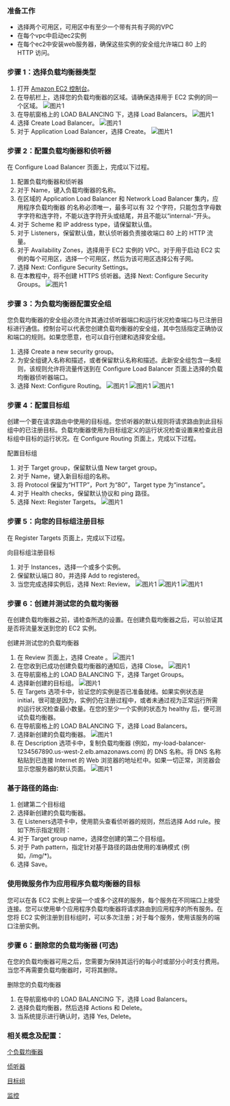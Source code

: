 ### 准备工作
- 选择两个可用区，可用区中有至少一个带有共有子网的VPC
- 在每个vpc中启动ec2实例
- 在每个ec2中安装web服务器，确保这些实例的安全组允许端口 80 上的 HTTP 访问。 
### 步骤 1：选择负载均衡器类型
1. 打开 [Amazon EC2 控制台](https://console.aws.amazon.com/ec2/)。
1. 在导航栏上，选择您的负载均衡器的区域。请确保选择用于 EC2 实例的同一个区域。
   ![图片1](https://s3.cn-northwest-1.amazonaws.com.cn/aws-quickstart/assets/ALB/ALB-1.png)
1. 在导航窗格上的 LOAD BALANCING 下，选择 Load Balancers。
   ![图片1](https://s3.cn-northwest-1.amazonaws.com.cn/aws-quickstart/assets/ALB/ALB-2.png)
1. 选择 Create Load Balancer。
   ![图片1](https://s3.cn-northwest-1.amazonaws.com.cn/aws-quickstart/assets/ALB/ALB-3.png)
1. 对于 Application Load Balancer，选择 Create。
   ![图片1](https://s3.cn-northwest-1.amazonaws.com.cn/aws-quickstart/assets/ALB/ALB-4.png)
### 步骤 2：配置负载均衡器和侦听器

在 Configure Load Balancer 页面上，完成以下过程。

1. 配置负载均衡器和侦听器
1. 对于 Name，键入负载均衡器的名称。
1. 在区域的 Application Load Balancer 和 Network Load Balancer 集内，应用程序负载均衡器 的名称必须唯一，最多可以有 32 个字符，只能包含字母数字字符和连字符，不能以连字符开头或结尾，并且不能以“internal-”开头。
1. 对于 Scheme 和 IP address type，请保留默认值。
1. 对于 Listeners，保留默认值，默认侦听器负责接收端口 80 上的 HTTP 流量。
1. 对于 Availability Zones，选择用于 EC2 实例的 VPC。对于用于启动 EC2 实例的每个可用区，选择一个可用区，然后为该可用区选择公有子网。
1. 选择 Next: Configure Security Settings。
1. 在本教程中，将不创建 HTTPS 侦听器。选择 Next: Configure Security Groups。
   ![图片1](https://s3.cn-northwest-1.amazonaws.com.cn/aws-quickstart/assets/ALB/ALB-5.png)
### 步骤 3：为负载均衡器配置安全组

您负载均衡器的安全组必须允许其通过侦听器端口和运行状况检查端口与已注册目标进行通信。控制台可以代表您创建负载均衡器的安全组，其中包括指定正确协议和端口的规则。如果您愿意，也可以自行创建和选择安全组。


1. 选择 Create a new security group。
1. 为安全组键入名称和描述，或者保留默认名称和描述。此新安全组包含一条规则，该规则允许将流量传送到在 Configure Load Balancer 页面上选择的负载均衡器侦听器端口。
1. 选择 Next: Configure Routing。
   ![图片1](https://s3.cn-northwest-1.amazonaws.com.cn/aws-quickstart/assets/ALB/ALB-6.png)
   ![图片1](https://s3.cn-northwest-1.amazonaws.com.cn/aws-quickstart/assets/ALB/ALB-7.png)
   ![图片1](https://s3.cn-northwest-1.amazonaws.com.cn/aws-quickstart/assets/ALB/ALB-8.png)
### 步骤 4：配置目标组

创建一个要在请求路由中使用的目标组。您侦听器的默认规则将请求路由到此目标组中的已注册目标。负载均衡器使用为目标组定义的运行状况检查设置来检查此目标组中目标的运行状况。在 Configure Routing 页面上，完成以下过程。

配置目标组

1. 对于 Target group，保留默认值 New target group。
1. 对于 Name，键入新目标组的名称。
1. 将 Protocol 保留为“HTTP”，Port 为“80”，Target type 为“instance”。
1. 对于 Health checks，保留默认协议和 ping 路径。
1. 选择 Next: Register Targets。
      ![图片1](https://s3.cn-northwest-1.amazonaws.com.cn/aws-quickstart/assets/ALB/ALB-9.png)
### 步骤 5：向您的目标组注册目标

在 Register Targets 页面上，完成以下过程。

向目标组注册目标

1. 对于 Instances，选择一个或多个实例。
1. 保留默认端口 80，并选择 Add to registered。
1. 当您完成选择实例后，选择 Next: Review。
      ![图片1](https://s3.cn-northwest-1.amazonaws.com.cn/aws-quickstart/assets/ALB/ALB-10.png)
	  ![图片1](https://s3.cn-northwest-1.amazonaws.com.cn/aws-quickstart/assets/ALB/ALB-11.png)
	  ![图片1](https://s3.cn-northwest-1.amazonaws.com.cn/aws-quickstart/assets/ALB/ALB-12.png)
### 步骤 6：创建并测试您的负载均衡器

在创建负载均衡器之前，请检查所选的设置。在创建负载均衡器之后，可以验证其是否将流量发送到您的 EC2 实例。

创建并测试您的负载均衡器
1. 在 Review 页面上，选择 Create 。
   ![图片1](https://s3.cn-northwest-1.amazonaws.com.cn/aws-quickstart/assets/ALB/ALB-13.png)
1. 在您收到已成功创建负载均衡器的通知后，选择 Close。
   ![图片1](https://s3.cn-northwest-1.amazonaws.com.cn/aws-quickstart/assets/ALB/ALB-14.png)
1. 在导航窗格上的 LOAD BALANCING 下，选择 Target Groups。
1. 选择新创建的目标组。
   ![图片1](https://s3.cn-northwest-1.amazonaws.com.cn/aws-quickstart/assets/ALB/ALB-15.png)
1. 在 Targets 选项卡中，验证您的实例是否已准备就绪。如果实例状态是 initial，很可能是因为，实例仍在注册过程中，或者未通过视为正常运行所需的运行状况检查最小数量。在您的至少一个实例的状态为 healthy 后，便可测试负载均衡器。
1. 在导航窗格上的 LOAD BALANCING 下，选择 Load Balancers。
1. 选择新创建的负载均衡器。
   ![图片1](https://s3.cn-northwest-1.amazonaws.com.cn/aws-quickstart/assets/ALB/ALB-16.png)
1. 在 Description 选项卡中，复制负载均衡器 (例如，my-load-balancer-1234567890.us-west-2.elb.amazonaws.com) 的 DNS 名称。将 DNS 名称粘贴到已连接 Internet 的 Web 浏览器的地址栏中。如果一切正常，浏览器会显示您服务器的默认页面。
   ![图片1](https://s3.cn-northwest-1.amazonaws.com.cn/aws-quickstart/assets/ALB/ALB-17.png)
### 基于路径的路由:
1. 创建第二个目标组
1. 选择新创建的负载均衡器。
1. 在 Listeners选项卡中，使用箭头查看侦听器的规则，然后选择 Add rule。按如下所示指定规则：
1. 对于 Target group name，选择您创建的第二个目标组。
1. 对于 Path pattern，指定针对基于路径的路由使用的准确模式 (例如，/img/*)。
1. 选择 Save。
### 使用微服务作为应用程序负载均衡器的目标
您可以在各 EC2 实例上安装一个或多个这样的服务，每个服务在不同端口上接受连接。您可以使用单个应用程序负载均衡器将请求路由到应用程序的所有服务。在您将 EC2 实例注册到目标组时，可以多次注册；对于每个服务，使用该服务的端口注册实例。 
### 步骤 6：删除您的负载均衡器 (可选)

在您的负载均衡器可用之后，您需要为保持其运行的每小时或部分小时支付费用。当您不再需要负载均衡器时，可将其删除。

删除您的负载均衡器

1. 在导航窗格中的 LOAD BALANCING 下，选择 Load Balancers。
1. 选择负载均衡器，然后选择 Actions 和 Delete。
1. 当系统提示进行确认时，选择 Yes, Delete。
### 相关概念及配置：
[个负载均衡器](https://docs.aws.amazon.com/zh_cn/elasticloadbalancing/latest/application/application-load-balancers.html)

[侦听器](https://docs.aws.amazon.com/zh_cn/elasticloadbalancing/latest/application/load-balancer-listeners.html)

[目标组](https://docs.aws.amazon.com/zh_cn/elasticloadbalancing/latest/application/load-balancer-target-groups.html)

[监控](https://docs.aws.amazon.com/zh_cn/elasticloadbalancing/latest/application/load-balancer-monitoring.html)
